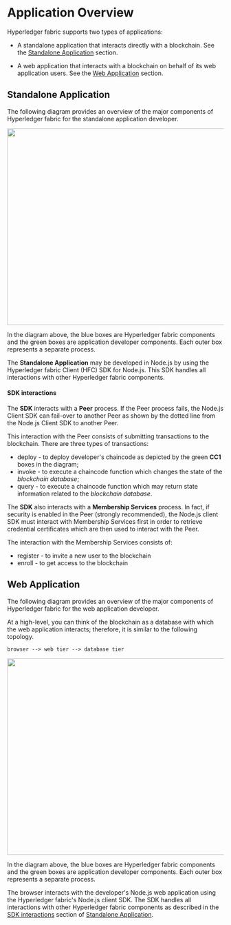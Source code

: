 # Application Overview

Hyperledger fabric supports two types of applications:

   * A standalone application that interacts directly with a blockchain.
     See the [Standalone Application](#standaloneApp) section.

   * A web application that interacts with a blockchain on behalf of its web application users.
     See the [Web Application](#webApp) section.

<a name="standaloneApp"></a>
## Standalone Application

The following diagram provides an overview of the major components of Hyperledger fabric for the standalone application developer.

<img src="../images/standalone-app-developer.png" width="900" height="456">

In the diagram above, the blue boxes are Hyperledger fabric components and the green boxes are application developer components.  Each outer box represents a separate process.

The **Standalone Application** may be developed in Node.js by using the Hyperledger fabric Client (HFC) SDK for Node.js.  This SDK handles all interactions with other Hyperledger fabric components.

<a name="sdk-interactions"></a>
#### SDK interactions

The **SDK** interacts with a **Peer** process.  If the Peer process fails, the Node.js Client SDK can fail-over to another Peer as shown by the dotted line from the Node.js Client SDK to another Peer.

This interaction with the Peer consists of submitting transactions to the blockchain.  There are three types of transactions:

 * deploy - to deploy developer's chaincode as depicted by the green **CC1** boxes in the diagram;
 * invoke - to execute a chaincode function which changes the state of the *blockchain database*;
 * query - to execute a chaincode function which may return state information related to the *blockchain database*.

The **SDK** also interacts with a **Membership Services** process.  In fact, if security is enabled in the Peer (strongly recommended), the Node.js client SDK must interact with Membership Services first in order to retrieve credential certificates which are then used to interact with the Peer.

The interaction with the Membership Services consists of:

 * register - to invite a new user to the blockchain
 * enroll - to get access to the blockchain

<a name="webApp"></a>
## Web Application

The following diagram provides an overview of the major components of Hyperledger fabric for the web application developer.

At a high-level, you can think of the blockchain as a database with which the web application interacts; therefore, it is similar to the following topology.

```
browser --> web tier --> database tier

```

<img src="../images/web-app-developer.png" width="900" height="456">

In the diagram above, the blue boxes are Hyperledger fabric components and the green boxes are application developer components.  Each outer box represents a separate process.

The browser interacts with the developer's Node.js web application using the Hyperledger fabric's Node.js client SDK.  The SDK handles all interactions with other Hyperledger fabric components as described in the [SDK interactions](#sdk-interactions) section of [Standalone Application](#standaloneApp).
